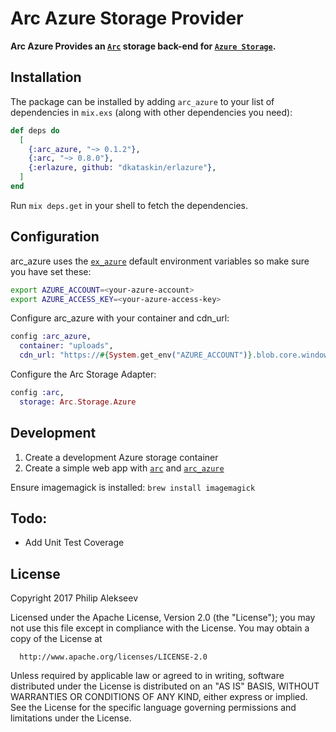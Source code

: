 # Arc Azure Storage Provider

**Arc Azure Provides an [`Arc`](https://github.com/stavro/arc) storage back-end for [`Azure Storage`](https://azure.microsoft.com/en-us/services/storage/).**

## Installation

The package can be installed
by adding `arc_azure` to your list of dependencies in `mix.exs` (along with other dependencies you need):

```elixir
def deps do
  [
    {:arc_azure, "~> 0.1.2"},
    {:arc, "~> 0.8.0"},
    {:erlazure, github: "dkataskin/erlazure"},
  ]
end
```

Run `mix deps.get` in your shell to fetch the dependencies.

## Configuration

arc_azure uses the [`ex_azure`](https://github.com/azukiapp/ex_azure) default environment variables so make sure you have set these:
```sh
export AZURE_ACCOUNT=<your-azure-account>
export AZURE_ACCESS_KEY=<your-azure-access-key>
```

Configure arc_azure with your container and cdn_url:
```elixir
config :arc_azure,
  container: "uploads",
  cdn_url: "https://#{System.get_env("AZURE_ACCOUNT")}.blob.core.windows.net"
```

Configure the Arc Storage Adapter:
```elixir
config :arc,
  storage: Arc.Storage.Azure
```

## Development
1. Create a development Azure storage container
2. Create a simple web app with [`arc`](https://github.com/stavro/arc) and [`arc_azure`](https://github.com/phil-a/arc_azure)

Ensure imagemagick is installed:
`brew install imagemagick`

## Todo:
* Add Unit Test Coverage

## License

Copyright 2017 Philip Alekseev

  Licensed under the Apache License, Version 2.0 (the "License");
  you may not use this file except in compliance with the License.
  You may obtain a copy of the License at

      http://www.apache.org/licenses/LICENSE-2.0

  Unless required by applicable law or agreed to in writing, software
  distributed under the License is distributed on an "AS IS" BASIS,
  WITHOUT WARRANTIES OR CONDITIONS OF ANY KIND, either express or implied.
  See the License for the specific language governing permissions and
  limitations under the License.